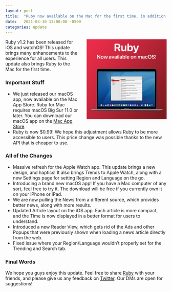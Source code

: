 ```yaml
---
layout: post
title:  "Ruby now available on the Mac for the first time, in addition to a big update for iPhone, iPad, and Apple Watch"
date:   2021-03-10 12:00:00 -0500
categories: update
---
```


<img align="right" width="250" height="250" style="padding-left: 25px; padding-bottom: 25px;" src="/assets/images/RubyMac.JPG">

Ruby v1.2 has been released for iOS and watchOS! This update brings many enhancements to the experience for all users. This update also brings Ruby to the Mac for the first time.

### Important Stuff
- We just released our macOS app, now available on the Mac App Store. Ruby for Mac requires macOS Big Sur 11.0 or later. You can download our macOS app on the [Mac App Store](https://apps.apple.com/us/app/id1522815729).
- Ruby is now $0.99! We hope this adjustment allows Ruby to be more accessible to users. This price change was possible thanks to the new API that is cheaper to use.

### All of the Changes
- Massive refresh for the Apple Watch app. This update brings a new design, and haptics! It also brings Trends to Apple Watch, along with a new Settings page for setting Region and Language on the go.
- Introducing a brand new macOS app! If you have a Mac computer of any sort, feel free to try it. The download will be free if you currently own it on your iPhone or iPad.
- We are now pulling the News from a different source, which provides better news, along with more results.
- Updated Article layout on the iOS app. Each article is more compact, and the Time is now displayed in a better format for users to understand.
- Introduced a new Reader View, which gets rid of the Ads and other Popups that were previously shown when loading a news article directly from the web.
- Fixed issue where your Region/Language wouldn’t properly set for the Trending and Search tab.

### Final Words
We hope you guys enjoy this update. Feel free to share [Ruby](https://apps.apple.com/us/app/id1522815729) with your friends, and please give us any feedback on [Twitter](https://twitter.com/peroxaan). Our DMs are open for suggestions!

